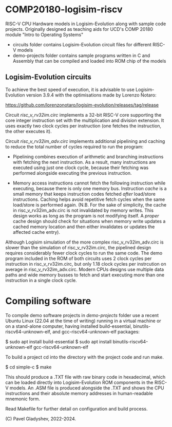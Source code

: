 # COMP20180-logisim-riscv

RISC-V CPU Hardware models in Logisim-Evolution along with sample code projects. Originally designed as teaching aids for UCD's COMP 20180 module "Intro to Operating Systems"

- circuits folder contains Logisim-Evolution circuit files for different RISC-V models
- demo-projects folder contains sample programs written in C and Assembly that can be compiled and loaded into ROM chip of the models

## Logisim-Evolution circuits

To achieve the best speed of execution, it is advisable to use Logisim-Evolution version 3.9.4 with the optimisations made by Lorenzo Notaro:

https://github.com/lorenzonotaro/logisim-evolution/releases/tag/release

Circuit *risc_v_rv32im.circ* implements a 32-bit RISC-V core supporting the core integer instruction set with the multiplication and division extension. It uses exactly two clock cycles per instruction (one fetches the instruction, the other executes it).

Circuit *risc_v_rv32im_adv.circ* implements additional pipelining and caching to reduce the total number of cycles required to run the program:

- Pipelining combines execution of arithmetic and branching instructions with fetching the next instruction. As a result, many instructions are executed using just one clock cycle, because their fetching was performed alongside executing the previous instruction. 

- Memory access instructions cannot fetch the following instruction while executing, because there is only one memory bus. Instruction *cache* is a small memory that keeps instruction codes fetched *after* load/store instructions.  Caching helps avoid repetitive fetch cycles when the same load/store is performed again. (N.B. For the sake of simplicity, the cache in risc_v_rv32im_adv.circ is not invalidated by memory writes. This design works as long as the program is not modifying itself. A *proper* cache design should check for situations when memory write updates a cached memory location and then either invalidates or updates the affected cache entry).

Although Logisim simulation of the more complex risc_v_rv32im_adv.circ is slower than the simulation of risc_v_rv32im.circ, the pipelined design requires considerably fewer clock cycles to run the same code. The demo program included in the ROM of both circuits uses 2 clock cycles per instruction in risc_v_rv32im.circ, but only 1.18 clock cycles per instrcution on average in risc_v_rv32im_adv.circ.  Modern CPUs designs use multiple data paths and wide memory busses to fetch and start executing more than one instruction in a single clock cycle.

# Compiling software

To compile demo software projects in *demo-projects* folder use a recent Ubuntu Linux (22.04 at the time of writing) running in a virtual machine or on a stand-alone computer, having installed build-essential, binutils-riscv64-unknown-elf, and gcc-riscv64-unknown-elf packages:

$ sudo apt install build-essential 
$ sudo apt install binutils-riscv64-unknown-elf gcc-riscv64-unknown-elf

To build a project cd into the directory with the project code and run make.

$ cd simple-c
$ make

This should produce a .TXT file with raw binary code in hexadecimal, which can be loaded directly into Logisim-Evolution ROM components in the RISC-V models. An .ASM file is produced alongside the .TXT and shows the CPU instructions and their absolute memory addresses in human-readable mnemonic form.

Read Makefile for further detail on configuration and build process.

(C) Pavel Gladyshev, 2022-2024.

